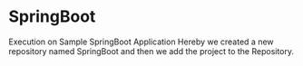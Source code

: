 # SpringBoot
Execution on Sample SpringBoot Application
Hereby we created a new repository named SpringBoot and then we add the project to the Repository.
